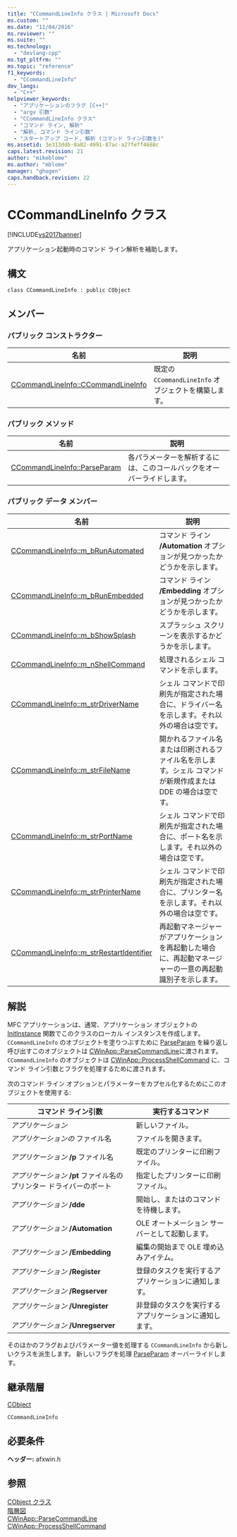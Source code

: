 ```yaml
---
title: "CCommandLineInfo クラス | Microsoft Docs"
ms.custom: ""
ms.date: "11/04/2016"
ms.reviewer: ""
ms.suite: ""
ms.technology: 
  - "devlang-cpp"
ms.tgt_pltfrm: ""
ms.topic: "reference"
f1_keywords: 
  - "CCommandLineInfo"
dev_langs: 
  - "C++"
helpviewer_keywords: 
  - "アプリケーションのフラグ [C++]"
  - "argv 引数"
  - "CCommandLineInfo クラス"
  - "コマンド ライン, 解析"
  - "解析, コマンド ライン引数"
  - "スタートアップ コード, 解析 (コマンド ライン引数を)"
ms.assetid: 3e313ddb-0a82-4991-87ac-a27feff4668c
caps.latest.revision: 21
author: "mikeblome"
ms.author: "mblome"
manager: "ghogen"
caps.handback.revision: 22
---
```

# CCommandLineInfo クラス
[!INCLUDE[vs2017banner](../../assembler/inline/includes/vs2017banner.md)]

アプリケーション起動時のコマンド ライン解析を補助します。  
  
## 構文  
  
```  
class CCommandLineInfo : public CObject  
```  
  
## メンバー  
  
### パブリック コンストラクター  
  
|名前|説明|  
|--------|--------|  
|[CCommandLineInfo::CCommandLineInfo](../Topic/CCommandLineInfo::CCommandLineInfo.md)|既定の `CCommandLineInfo` オブジェクトを構築します。|  
  
### パブリック メソッド  
  
|名前|説明|  
|--------|--------|  
|[CCommandLineInfo::ParseParam](../Topic/CCommandLineInfo::ParseParam.md)|各パラメーターを解析するには、このコールバックをオーバーライドします。|  
  
### パブリック データ メンバー  
  
|名前|説明|  
|--------|--------|  
|[CCommandLineInfo::m\_bRunAutomated](../Topic/CCommandLineInfo::m_bRunAutomated.md)|コマンド ライン **\/Automation** オプションが見つかったかどうかを示します。|  
|[CCommandLineInfo::m\_bRunEmbedded](../Topic/CCommandLineInfo::m_bRunEmbedded.md)|コマンド ライン **\/Embedding** オプションが見つかったかどうかを示します。|  
|[CCommandLineInfo::m\_bShowSplash](../Topic/CCommandLineInfo::m_bShowSplash.md)|スプラッシュ スクリーンを表示するかどうかを示します。|  
|[CCommandLineInfo::m\_nShellCommand](../Topic/CCommandLineInfo::m_nShellCommand.md)|処理されるシェル コマンドを示します。|  
|[CCommandLineInfo::m\_strDriverName](../Topic/CCommandLineInfo::m_strDriverName.md)|シェル コマンドで印刷先が指定された場合に、ドライバー名を示します。それ以外の場合は空です。|  
|[CCommandLineInfo::m\_strFileName](../Topic/CCommandLineInfo::m_strFileName.md)|開かれるファイル名または印刷されるファイル名を示します。シェル コマンドが新規作成または DDE の場合は空です。|  
|[CCommandLineInfo::m\_strPortName](../Topic/CCommandLineInfo::m_strPortName.md)|シェル コマンドで印刷先が指定された場合に、ポート名を示します。それ以外の場合は空です。|  
|[CCommandLineInfo::m\_strPrinterName](../Topic/CCommandLineInfo::m_strPrinterName.md)|シェル コマンドで印刷先が指定された場合に、プリンター名を示します。それ以外の場合は空です。|  
|[CCommandLineInfo::m\_strRestartIdentifier](../Topic/CCommandLineInfo::m_strRestartIdentifier.md)|再起動マネージャーがアプリケーションを再起動した場合に、再起動マネージャーの一意の再起動識別子を示します。|  
  
## 解説  
 MFC アプリケーションは、通常、アプリケーション オブジェクトの [InitInstance](../Topic/CWinApp::InitInstance.md) 関数でこのクラスのローカル インスタンスを作成します。  `CCommandLineInfo` のオブジェクトを塗りつぶすために [ParseParam](../Topic/CCommandLineInfo::ParseParam.md) を繰り返し呼び出すこのオブジェクトは [CWinApp::ParseCommandLine](../Topic/CWinApp::ParseCommandLine.md)に渡されます。  `CCommandLineInfo` のオブジェクトは [CWinApp::ProcessShellCommand](../Topic/CWinApp::ProcessShellCommand.md) に、コマンド ライン引数とフラグを処理するために渡されます。  
  
 次のコマンド ライン オプションとパラメーターをカプセル化するためにこのオブジェクトを使用する:  
  
|コマンド ライン引数|実行するコマンド|  
|----------------|--------------|  
|*アプリケーション*|新しいファイル。|  
|*アプリケーションの* ファイル名|ファイルを開きます。|  
|*アプリケーション* **\/p** ファイル名|既定のプリンターに印刷ファイル。|  
|*アプリケーション* **\/pt** ファイル名のプリンター ドライバーのポート|指定したプリンターに印刷ファイル。|  
|*アプリケーション* **\/dde**|開始し、またはのコマンドを待機します。|  
|*アプリケーション* **\/Automation**|OLE オートメーション サーバーとして起動します。|  
|*アプリケーション* **\/Embedding**|編集の開始まで OLE 埋め込みアイテム。|  
|*アプリケーション* **\/Register**<br /><br /> *アプリケーション* **\/Regserver**|登録のタスクを実行するアプリケーションに通知します。|  
|*アプリケーション* **\/Unregister**<br /><br /> *アプリケーション* **\/Unregserver**|非登録のタスクを実行するアプリケーションに通知します。|  
  
 そのほかのフラグおよびパラメーター値を処理する `CCommandLineInfo` から新しいクラスを派生します。  新しいフラグを処理 [ParseParam](../Topic/CCommandLineInfo::ParseParam.md) オーバーライドします。  
  
## 継承階層  
 [CObject](../Topic/CObject%20Class.md)  
  
 `CCommandLineInfo`  
  
## 必要条件  
 **ヘッダー:** afxwin.h  
  
## 参照  
 [CObject クラス](../Topic/CObject%20Class.md)   
 [階層図](../../mfc/hierarchy-chart.md)   
 [CWinApp::ParseCommandLine](../Topic/CWinApp::ParseCommandLine.md)   
 [CWinApp::ProcessShellCommand](../Topic/CWinApp::ProcessShellCommand.md)